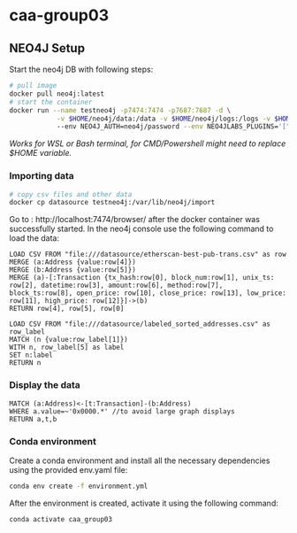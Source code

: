 # caa-group03

## NEO4J Setup

Start the neo4j DB with following steps:

```bash
# pull image
docker pull neo4j:latest
# start the container
docker run --name testneo4j -p7474:7474 -p7687:7687 -d \
            -v $HOME/neo4j/data:/data -v $HOME/neo4j/logs:/logs -v $HOME/neo4j/import:/var/lib/neo4j/import -v $HOME/neo4j/plugins:/plugins \ 
            --env NEO4J_AUTH=neo4j/password --env NEO4JLABS_PLUGINS='["graph-data-science"]' neo4j:latest
```
_Works for WSL or Bash terminal, for CMD/Powershell might need to replace $HOME variable._

### Importing data

```bash
# copy csv files and other data
docker cp datasource testneo4j:/var/lib/neo4j/import
```

Go to : http://localhost:7474/browser/ after the docker container was successfully started.
In the neo4j console use the following command to load the data:

```cypher
LOAD CSV FROM "file:///datasource/etherscan-best-pub-trans.csv" as row
MERGE (a:Address {value:row[4]})
MERGE (b:Address {value:row[5]})
MERGE (a)-[:Transaction {tx_hash:row[0], block_num:row[1], unix_ts: row[2], datetime:row[3], amount:row[6], method:row[7], block_ts:row[8], open_price: row[10], close_price: row[13], low_price: row[11], high_price: row[12]}]->(b)
RETURN row[4], row[5], row[0]
```

```cypher
LOAD CSV FROM "file:///datasource/labeled_sorted_addresses.csv" as row_label
MATCH (n {value:row_label[1]})
WITH n, row_label[5] as label
SET n:label
RETURN n
```

### Display the data
```cypher
MATCH (a:Address)<-[t:Transaction]-(b:Address)
WHERE a.value=~'0x0000.*' //to avoid large graph displays
RETURN a,t,b
```
### Conda environment
Create a conda environment and install all the necessary dependencies using the provided env.yaml file:
```bash
conda env create -f environment.yml
```
After the environment is created, activate it using the following command:
```bash
conda activate caa_group03
```

